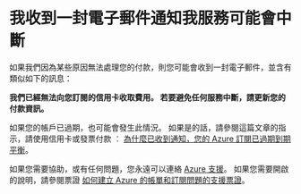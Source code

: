 <properties
    pageTitle="我收到一封電子郵件通知我服務可能會中斷 | Microsoft Azure"
    description="無法針對您的訂用帳戶向您的信用卡收取費用時，本文說明如何解決此問題"
    services="billing"
    documentationCenter=""
    authors="genlin"
    manager="jarrettr"
    editor="na"
    tags="billing"
    />

<tags
    ms.service="billing"
    ms.workload="na"
    ms.tgt_pltfrm="na"
    ms.devlang="na"
    ms.topic="article"
    ms.date="11/26/2015"
    ms.author="genli"/>

# 我收到一封電子郵件通知我服務可能會中斷

如果我們因為某些原因無法處理您的付款，則您可能會收到一封電子郵件，並含有類似如下的訊息：

**我們已經無法向您訂閱的信用卡收取費用。 若要避免任何服務中斷，請更新您的付款資訊。**

如果您的帳戶已過期，也可能會發生此情況。 如果是的話，請參閱這篇文章的指示，請使用信用卡或發票付款 ︰
[為什麼已收到通知，您的 Azure 訂閱已過期到期平衡](../billing-azure-subscription-past-due-balance.md)。

如果您需要協助，或有任何問題，您永遠可以連絡 [Azure 支援](https://portal.azure.com/#blade/Microsoft_Azure_Support/HelpAndSupportBlade)。 如果您需要開啟的說明，請參閱票證 [如何建立 Azure 的帳單和訂閱問題的支援票證](../billing-how-to-create-billing-support-ticket.md)。


